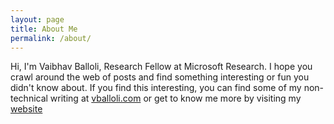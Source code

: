 ```yaml
---
layout: page
title: About Me
permalink: /about/
---
```


Hi, I'm Vaibhav Balloli, Research Fellow at Microsoft Research. I hope you crawl around the web of posts and find something interesting or fun you didn't know about. If you find this interesting, you can find some of my non-technical writing at [vballoli.com](https://vballoli.com) or get to know me more by visiting my [website](https://vballoli.github.io)